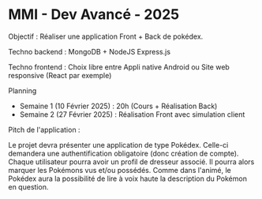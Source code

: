 # MMI - Dev Avancé - 2025

Objectif : Réaliser une application Front + Back de pokédex. 

Techno backend : MongoDB + NodeJS Express.js

Techno frontend : Choix libre entre Appli native Android ou Site web responsive (React par exemple)

Planning

- Semaine 1 (10 Février 2025) : 20h (Cours + Réalisation Back)
- Semaine 2 (27 Février 2025) : Réalisation Front avec simulation client


Pitch de l'application : 

Le projet devra présenter une application de type Pokédex. Celle-ci demandera une authentification obligatoire (donc création de compte). 
Chaque utilisateur pourra avoir un profil de dresseur associé. Il pourra alors marquer les Pokémons vus et/ou possédés. Comme dans l'animé, 
le Pokédex aura la possibilité de lire à voix haute la description du Pokémon en question.